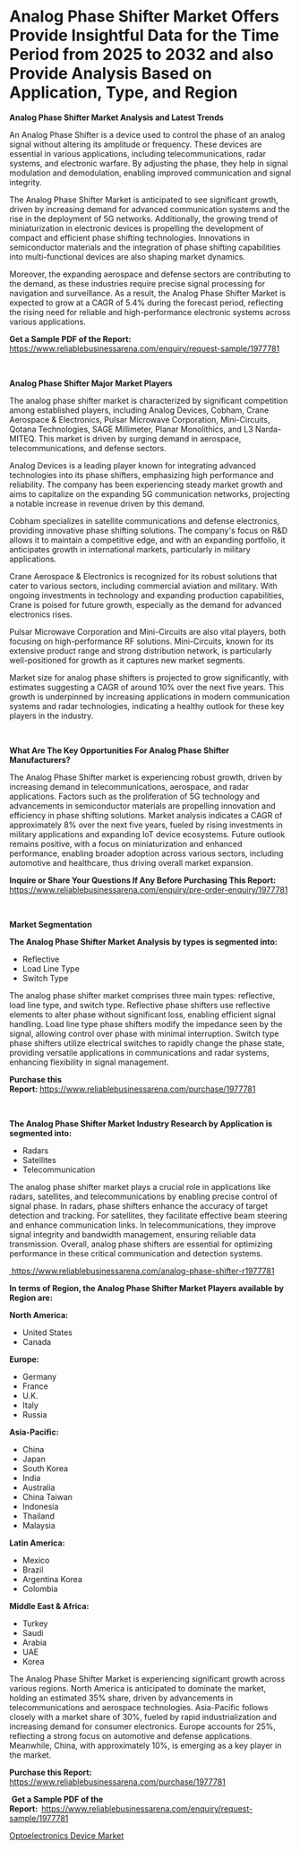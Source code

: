 <p><h1>Analog Phase Shifter Market Offers Provide Insightful Data for the Time Period from 2025 to 2032 and also Provide Analysis Based on Application, Type, and Region</h1></p><p><strong>Analog Phase Shifter Market Analysis and Latest Trends</strong></p>
<p><p>An Analog Phase Shifter is a device used to control the phase of an analog signal without altering its amplitude or frequency. These devices are essential in various applications, including telecommunications, radar systems, and electronic warfare. By adjusting the phase, they help in signal modulation and demodulation, enabling improved communication and signal integrity.</p><p>The Analog Phase Shifter Market is anticipated to see significant growth, driven by increasing demand for advanced communication systems and the rise in the deployment of 5G networks. Additionally, the growing trend of miniaturization in electronic devices is propelling the development of compact and efficient phase shifting technologies. Innovations in semiconductor materials and the integration of phase shifting capabilities into multi-functional devices are also shaping market dynamics.</p><p>Moreover, the expanding aerospace and defense sectors are contributing to the demand, as these industries require precise signal processing for navigation and surveillance. As a result, the Analog Phase Shifter Market is expected to grow at a CAGR of 5.4% during the forecast period, reflecting the rising need for reliable and high-performance electronic systems across various applications.</p></p>
<p><strong>Get a Sample PDF of the Report:&nbsp;</strong> <a href="https://www.reliablebusinessarena.com/enquiry/request-sample/1977781?utm_campaign=1943&utm_medium=2&utm_source=Github&utm_content=ia&utm_term=11022025&utm_id=analog-phase-shifter">https://www.reliablebusinessarena.com/enquiry/request-sample/1977781</a></p>
<p>&nbsp;</p>
<p><strong>Analog Phase Shifter Major Market Players</strong></p>
<p><p>The analog phase shifter market is characterized by significant competition among established players, including Analog Devices, Cobham, Crane Aerospace & Electronics, Pulsar Microwave Corporation, Mini-Circuits, Qotana Technologies, SAGE Millimeter, Planar Monolithics, and L3 Narda-MITEQ. This market is driven by surging demand in aerospace, telecommunications, and defense sectors.</p><p>Analog Devices is a leading player known for integrating advanced technologies into its phase shifters, emphasizing high performance and reliability. The company has been experiencing steady market growth and aims to capitalize on the expanding 5G communication networks, projecting a notable increase in revenue driven by this demand.</p><p>Cobham specializes in satellite communications and defense electronics, providing innovative phase shifting solutions. The company's focus on R&D allows it to maintain a competitive edge, and with an expanding portfolio, it anticipates growth in international markets, particularly in military applications.</p><p>Crane Aerospace & Electronics is recognized for its robust solutions that cater to various sectors, including commercial aviation and military. With ongoing investments in technology and expanding production capabilities, Crane is poised for future growth, especially as the demand for advanced electronics rises.</p><p>Pulsar Microwave Corporation and Mini-Circuits are also vital players, both focusing on high-performance RF solutions. Mini-Circuits, known for its extensive product range and strong distribution network, is particularly well-positioned for growth as it captures new market segments.</p><p>Market size for analog phase shifters is projected to grow significantly, with estimates suggesting a CAGR of around 10% over the next five years. This growth is underpinned by increasing applications in modern communication systems and radar technologies, indicating a healthy outlook for these key players in the industry.</p></p>
<p>&nbsp;</p>
<p><strong>What Are The Key Opportunities For Analog Phase Shifter Manufacturers?</strong></p>
<p><p>The Analog Phase Shifter market is experiencing robust growth, driven by increasing demand in telecommunications, aerospace, and radar applications. Factors such as the proliferation of 5G technology and advancements in semiconductor materials are propelling innovation and efficiency in phase shifting solutions. Market analysis indicates a CAGR of approximately 8% over the next five years, fueled by rising investments in military applications and expanding IoT device ecosystems. Future outlook remains positive, with a focus on miniaturization and enhanced performance, enabling broader adoption across various sectors, including automotive and healthcare, thus driving overall market expansion.</p></p>
<p><strong>Inquire or Share Your Questions If Any Before Purchasing This Report:</strong> <a href="https://www.reliablebusinessarena.com/enquiry/pre-order-enquiry/1977781?utm_campaign=1943&utm_medium=2&utm_source=Github&utm_content=ia&utm_term=11022025&utm_id=analog-phase-shifter">https://www.reliablebusinessarena.com/enquiry/pre-order-enquiry/1977781</a></p>
<p>&nbsp;</p>
<p><strong>Market Segmentation</strong></p>
<p><strong>The Analog Phase Shifter Market Analysis by types is segmented into:</strong></p>
<p><ul><li>Reflective</li><li>Load Line Type</li><li>Switch Type</li></ul></p>
<p><p>The analog phase shifter market comprises three main types: reflective, load line type, and switch type. Reflective phase shifters use reflective elements to alter phase without significant loss, enabling efficient signal handling. Load line type phase shifters modify the impedance seen by the signal, allowing control over phase with minimal interruption. Switch type phase shifters utilize electrical switches to rapidly change the phase state, providing versatile applications in communications and radar systems, enhancing flexibility in signal management.</p></p>
<p><strong>Purchase this Report:&nbsp;</strong><a href="https://www.reliablebusinessarena.com/purchase/1977781?utm_campaign=1943&utm_medium=2&utm_source=Github&utm_content=ia&utm_term=11022025&utm_id=analog-phase-shifter">https://www.reliablebusinessarena.com/purchase/1977781</a></p>
<p>&nbsp;</p>
<p><strong>The Analog Phase Shifter Market Industry Research by Application is segmented into:</strong></p>
<p><ul><li>Radars</li><li>Satellites</li><li>Telecommunication</li></ul></p>
<p><p>The analog phase shifter market plays a crucial role in applications like radars, satellites, and telecommunications by enabling precise control of signal phase. In radars, phase shifters enhance the accuracy of target detection and tracking. For satellites, they facilitate effective beam steering and enhance communication links. In telecommunications, they improve signal integrity and bandwidth management, ensuring reliable data transmission. Overall, analog phase shifters are essential for optimizing performance in these critical communication and detection systems.</p></p>
<p><a href="https://www.reliablebusinessarena.com/analog-phase-shifter-r1977781?utm_campaign=1943&utm_medium=2&utm_source=Github&utm_content=ia&utm_term=11022025&utm_id=analog-phase-shifter">&nbsp;https://www.reliablebusinessarena.com/analog-phase-shifter-r1977781</a></p>
<p><strong>In terms of Region, the Analog Phase Shifter Market Players available by Region are:</strong></p>
<p>
    <p> <strong> North America: </strong>
        <ul>
            <li>United States</li>
            <li>Canada</li>
        </ul>
        </p> 
    <p> <strong> Europe: </strong>
        <ul>
            <li>Germany</li>
            <li>France</li>
            <li>U.K.</li>
            <li>Italy</li>
            <li>Russia</li>
        </ul>
        </p> 
    <p> <strong> Asia-Pacific: </strong>
        <ul>
            <li>China</li>
            <li>Japan</li>
            <li>South Korea</li>
            <li>India</li>
            <li>Australia</li>
            <li>China Taiwan</li>
            <li>Indonesia</li>
            <li>Thailand</li>
            <li>Malaysia</li>
        </ul>
        </p> 
    <p> <strong> Latin America: </strong>
        <ul>
            <li>Mexico</li>
            <li>Brazil</li>
            <li>Argentina Korea</li>
            <li>Colombia</li>
        </ul>
        </p> 
    <p> <strong> Middle East & Africa: </strong>
        <ul>
            <li>Turkey</li>
            <li>Saudi</li>
            <li>Arabia</li>
            <li>UAE</li>
            <li>Korea</li>
        </ul>
    </p>
    </p>
<p><p>The Analog Phase Shifter Market is experiencing significant growth across various regions. North America is anticipated to dominate the market, holding an estimated 35% share, driven by advancements in telecommunications and aerospace technologies. Asia-Pacific follows closely with a market share of 30%, fueled by rapid industrialization and increasing demand for consumer electronics. Europe accounts for 25%, reflecting a strong focus on automotive and defense applications. Meanwhile, China, with approximately 10%, is emerging as a key player in the market.</p></p>
<p><strong>Purchase this Report: </strong><a href="https://www.reliablebusinessarena.com/purchase/1977781?utm_campaign=1943&utm_medium=2&utm_source=Github&utm_content=ia&utm_term=11022025&utm_id=analog-phase-shifter">https://www.reliablebusinessarena.com/purchase/1977781</a></p>
<p>&nbsp;<strong>Get a Sample PDF of the Report:&nbsp;&nbsp;</strong><a href="https://www.reliablebusinessarena.com/enquiry/request-sample/1977781?utm_campaign=1943&utm_medium=2&utm_source=Github&utm_content=ia&utm_term=11022025&utm_id=analog-phase-shifter">https://www.reliablebusinessarena.com/enquiry/request-sample/1977781</a></p>
<p><strong></strong></p>
<p><p><a href="https://github.com/JakirUddin511/Market-Research-Report-List-1/blob/main/optoelectronics-device-market.md?utm_campaign=1943&utm_medium=2&utm_source=Github&utm_content=ia&utm_term=11022025&utm_id=analog-phase-shifter">Optoelectronics Device Market</a></p></p>
